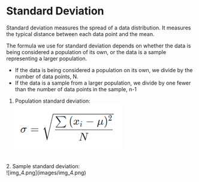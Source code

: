 # Standard Deviation

Standard deviation measures the spread of a data distribution. It measures the typical distance between each data point and the mean.

The formula we use for standard deviation depends on whether the data is being considered a population of its own, or the data is a sample representing a larger population.
- If the data is being considered a population on its own, we divide by the number of data points, N.
- If the data is a sample from a larger population, we divide by one fewer than the number of data points in the sample, n-1 

1. Population standard deviation: <br/>
![img_3.png](images/img_3.png)
 <br/>
2. Sample standard deviation: <br/>
![img_4.png](images/img_4.png)
